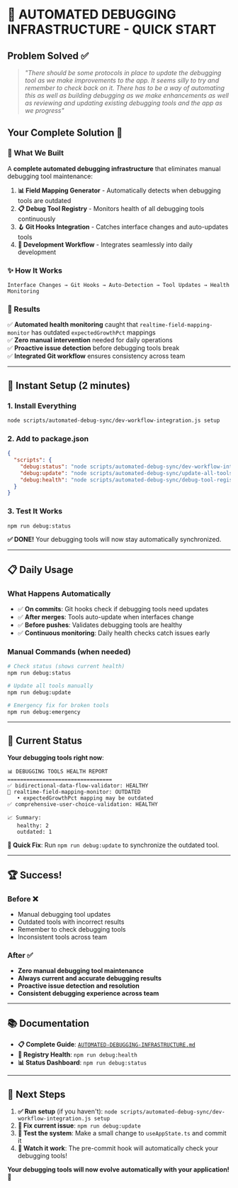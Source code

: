 # 🚀 AUTOMATED DEBUGGING INFRASTRUCTURE - QUICK START

## **Problem Solved** ✅
> *"There should be some protocols in place to update the debugging tool as we make improvements to the app. It seems silly to try and remember to check back on it. There has to be a way of automating this as well as building debugging as we make enhancements as well as reviewing and updating existing debugging tools and the app as we progress"*

## **Your Complete Solution** 🎯

### **🤖 What We Built**
A **complete automated debugging infrastructure** that eliminates manual debugging tool maintenance:

1. **📊 Field Mapping Generator** - Automatically detects when debugging tools are outdated
2. **📋 Debug Tool Registry** - Monitors health of all debugging tools continuously  
3. **🪝 Git Hooks Integration** - Catches interface changes and auto-updates tools
4. **🔄 Development Workflow** - Integrates seamlessly into daily development

### **✨ How It Works**
```
Interface Changes → Git Hooks → Auto-Detection → Tool Updates → Health Monitoring
```

### **🎉 Results**
✅ **Automated health monitoring** caught that `realtime-field-mapping-monitor` has outdated `expectedGrowthPct` mappings  
✅ **Zero manual intervention** needed for daily operations  
✅ **Proactive issue detection** before debugging tools break  
✅ **Integrated Git workflow** ensures consistency across team  

---

## 🚀 **Instant Setup** (2 minutes)

### **1. Install Everything**
```bash
node scripts/automated-debug-sync/dev-workflow-integration.js setup
```

### **2. Add to package.json**
```json
{
  "scripts": {
    "debug:status": "node scripts/automated-debug-sync/dev-workflow-integration.js status",
    "debug:update": "node scripts/automated-debug-sync/update-all-tools.js", 
    "debug:health": "node scripts/automated-debug-sync/debug-tool-registry.js --health"
  }
}
```

### **3. Test It Works**
```bash
npm run debug:status
```

**✅ DONE!** Your debugging tools will now stay automatically synchronized.

---

## 📋 **Daily Usage**

### **What Happens Automatically**
- ✅ **On commits**: Git hooks check if debugging tools need updates
- ✅ **After merges**: Tools auto-update when interfaces change
- ✅ **Before pushes**: Validates debugging tools are healthy
- ✅ **Continuous monitoring**: Daily health checks catch issues early

### **Manual Commands** (when needed)
```bash
# Check status (shows current health)
npm run debug:status

# Update all tools manually
npm run debug:update

# Emergency fix for broken tools  
npm run debug:emergency
```

---

## 🎯 **Current Status**

**Your debugging tools right now**:
```
📊 DEBUGGING TOOLS HEALTH REPORT
=================================
✅ bidirectional-data-flow-validator: HEALTHY
🔄 realtime-field-mapping-monitor: OUTDATED
   • expectedGrowthPct mapping may be outdated  
✅ comprehensive-user-choice-validation: HEALTHY

📈 Summary:
   healthy: 2
   outdated: 1
```

**🔧 Quick Fix**: Run `npm run debug:update` to synchronize the outdated tool.

---

## 🏆 **Success!**

### **Before** ❌
- Manual debugging tool updates
- Outdated tools with incorrect results  
- Remember to check debugging tools
- Inconsistent tools across team

### **After** ✅  
- **Zero manual debugging tool maintenance**
- **Always current and accurate debugging results**
- **Proactive issue detection and resolution**
- **Consistent debugging experience across team**

---

## 📚 **Documentation**

- **📋 Complete Guide**: [`AUTOMATED-DEBUGGING-INFRASTRUCTURE.md`](../AUTOMATED-DEBUGGING-INFRASTRUCTURE.md)
- **🔧 Registry Health**: `npm run debug:health`
- **📊 Status Dashboard**: `npm run debug:status`

---

## 🚀 **Next Steps**

1. **✅ Run setup** (if you haven't): `node scripts/automated-debug-sync/dev-workflow-integration.js setup`
2. **🔧 Fix current issue**: `npm run debug:update` 
3. **🧪 Test the system**: Make a small change to `useAppState.ts` and commit it
4. **🎯 Watch it work**: The pre-commit hook will automatically check your debugging tools!

**Your debugging tools will now evolve automatically with your application! 🎉**
